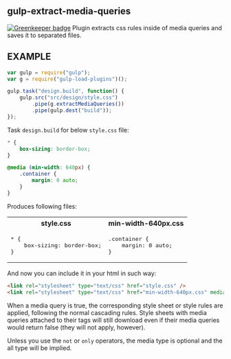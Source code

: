 gulp-extract-media-queries
--------------------------

[![Greenkeeper badge](https://badges.greenkeeper.io/unlight/gulp-extract-media-queries.svg)](https://greenkeeper.io/)
Plugin extracts css rules inside of media queries and saves it to separated files.

EXAMPLE
-------
```js
var gulp = require("gulp");
var g = require("gulp-load-plugins")();

gulp.task("design.build", function() {
	gulp.src("src/design/style.css")
		.pipe(g.extractMediaQueries())
		.pipe(gulp.dest("build"));
});
```
Task `design.build` for below `style.css` file:
``` css
* {
	box-sizing: border-box;
}

@media (min-width: 640px) {
	.container {
		margin: 0 auto;
	}
}
```
Produces following files:

<table>
	<tr>
		<th>style.css</th>
		<th>min-width-640px.css</th>
	</tr>
	<tr>
		<td><pre>* {
	box-sizing: border-box;
}</pre></td>
<td><pre>.container {
	margin: 0 auto;
}</pre></td>
	</tr>
</table>

And now you can include it in your html in such way:
```html
<link rel="stylesheet" type="text/css" href="style.css" />
<link rel="stylesheet" type="text/css" href="min-width-640px.css" media="(min-width: 640px)" />
```

When a media query is true, the corresponding style sheet or style rules are applied, 
following the normal cascading rules. Style sheets with media queries attached 
to their <link> tags will still download even if their media queries
would return false (they will not apply, however).

Unless you use the `not` or `only` operators,
the media type is optional and the all type will be implied.